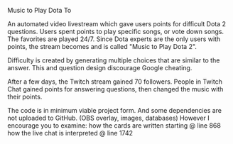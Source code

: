 Music to Play Dota To

An automated video livestream which gave users points for difficult Dota 2 questions. Users spent points to play specific songs, or vote down songs. The favorites are played 24/7. Since Dota experts are the only users with points, the stream becomes and is called "Music to Play Dota 2".

Difficulty is created by generating multiple choices that are similar to the answer. This and question design discourage Google cheating. 


After a few days, the Twitch stream gained 70 followers. People in Twitch Chat gained points for answering questions, then changed the music with their points. 

The code is in minimum viable project form. And some dependencies are not uploaded to GitHub. (OBS overlay, images, databases) However I encourage you to examine: 
	how the cards are written starting @ line 868
	how the live chat is interpreted @ line 1742
